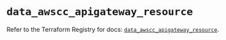 # `data_awscc_apigateway_resource`

Refer to the Terraform Registry for docs: [`data_awscc_apigateway_resource`](https://registry.terraform.io/providers/hashicorp/awscc/0.70.0/docs/data-sources/apigateway_resource).
